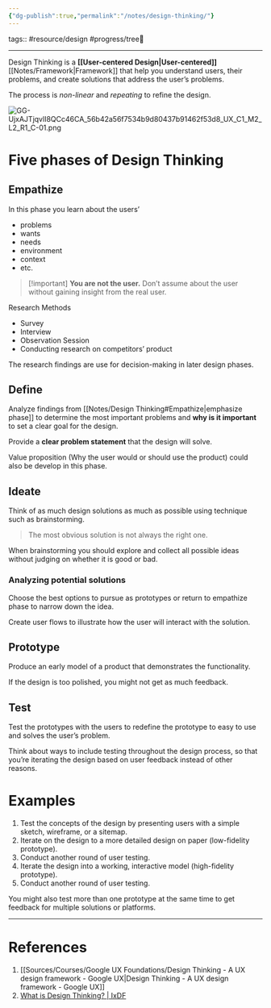 ```yaml
---
{"dg-publish":true,"permalink":"/notes/design-thinking/"}
---
```



tags:: #resource/design #progress/tree🌲  

---

Design Thinking is a **[[User-centered Design\|User-centered]]** [[Notes/Framework\|Framework]] that help you understand users, their problems, and create solutions that address the user’s problems.

The process is *non-linear* and *repeating* to refine the design.

![GG-UjxAJTjqvlI8QCc46CA_56b42a56f7534b9d80437b91462f53d8_UX_C1_M2_L2_R1_C-01.png](/img/user/Utilities/Attachments/GG-UjxAJTjqvlI8QCc46CA_56b42a56f7534b9d80437b91462f53d8_UX_C1_M2_L2_R1_C-01.png)

# Five phases of Design Thinking
## Empathize

In this phase you learn about the users’
- problems
- wants
- needs
- environment
- context
- etc.

> [!important] **You are not the user.**
Don’t assume about the user without gaining insight from the real user.

Research Methods
- Survey
- Interview
- Observation Session
- Conducting research on competitors’ product

The research findings are use for decision-making in later design phases.

## Define

Analyze findings from [[Notes/Design Thinking#Empathize\|emphasize phase]] to determine the most important problems and **why is it important** to set a clear goal for the design.

Provide a **clear problem statement** that the design will solve.

Value proposition (Why the user would or should use the product) could also be develop in this phase.

## Ideate

Think of as much design solutions as much as possible using technique such as brainstorming.

> The most obvious solution is not always the right one.

When brainstorming you should explore and collect all possible ideas without judging on whether it is good or bad.

### Analyzing potential solutions
Choose the best options to pursue as prototypes or return to empathize phase to narrow down the idea.

Create user flows to illustrate how the user will interact with the solution.

## Prototype

Produce an early model of a product that demonstrates the functionality.

If the design is too polished, you might not get as much feedback.

## Test

Test the prototypes with the users to redefine the prototype to easy to use and solves the user’s problem.

Think about ways to include testing throughout the design process, so that you’re iterating the design based on user feedback instead of other reasons.

# Examples

1. Test the concepts of the design by presenting users with a simple sketch, wireframe, or a sitemap.
2. Iterate on the design to a more detailed design on paper (low-fidelity prototype).
3. Conduct another round of user testing.
4. Iterate the design into a working, interactive model (high-fidelity prototype).
5. Conduct another round of user testing.

You might also test more than one prototype at the same time to get feedback for multiple solutions or platforms.

---
# References
1. [[Sources/Courses/Google UX Foundations/Design Thinking - A UX design framework - Google UX\|Design Thinking - A UX design framework - Google UX]]
2. [What is Design Thinking? | IxDF](https://www.interaction-design.org/literature/topics/design-thinking)